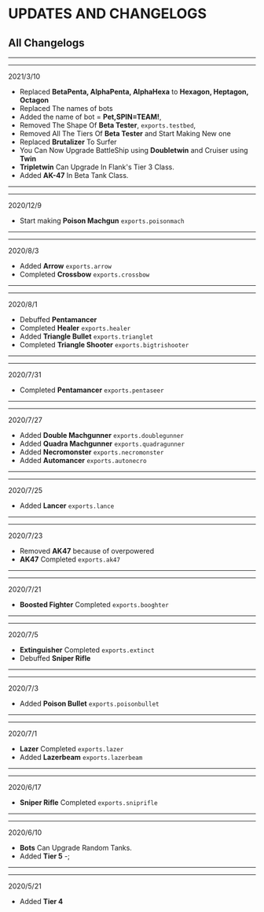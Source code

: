 # UPDATES AND CHANGELOGS

## All Changelogs

---
---

2021/3/10

- Replaced **BetaPenta, AlphaPenta, AlphaHexa** to **Hexagon, Heptagon, Octagon**
- Replaced The names of bots
- Added the name of bot = **Pet,SPIN=TEAM!**,
- Removed The Shape Of **Beta Tester**, `exports.testbed`,
- Removed All The Tiers Of **Beta Tester** and Start Making New one
- Replaced **Brutalizer** To Surfer
- You Can Now Upgrade BattleShip using **Doubletwin** and Cruiser using **Twin** 
- **Tripletwin** Can Upgrade In Flank's Tier 3 Class.
- Added **AK-47** In Beta Tank Class.

---
---

2020/12/9

- Start making **Poison Machgun** `exports.poisonmach`

---
---

2020/8/3

- Added **Arrow** `exports.arrow`
- Completed **Crossbow** `exports.crossbow`

---
---

2020/8/1

- Debuffed **Pentamancer**
- Completed **Healer** `exports.healer`
- Added **Triangle Bullet** `exports.trianglet`
- Completed **Triangle Shooter** `exports.bigtrishooter`

---
---

2020/7/31

- Completed **Pentamancer** `exports.pentaseer`

---
---

2020/7/27

- Added **Double Machgunner** `exports.doublegunner`
- Added **Quadra Machgunner** `exports.quadragunner`
- Added **Necromonster** `exports.necromonster`
- Added **Automancer** `exports.autonecro`
---
---

2020/7/25

- Added **Lancer** `exports.lance`

---
---

2020/7/23

- Removed **AK47** because of overpowered 
- **AK47** Completed `exports.ak47`

---
---

2020/7/21

- **Boosted Fighter** Completed `exports.booghter`

---
---

2020/7/5

- **Extinguisher** Completed `exports.extinct`
- Debuffed **Sniper Rifle**

---
---

2020/7/3

- Added **Poison Bullet** `exports.poisonbullet`

---
---

2020/7/1

- **Lazer** Completed `exports.lazer`
- Added **Lazerbeam** `exports.lazerbeam`

---
---

2020/6/17

- **Sniper Rifle** Completed `exports.sniprifle`

---
---

2020/6/10

- **Bots** Can Upgrade Random Tanks.
- Added **Tier 5**
-;

---
---

2020/5/21

- Added **Tier 4**
